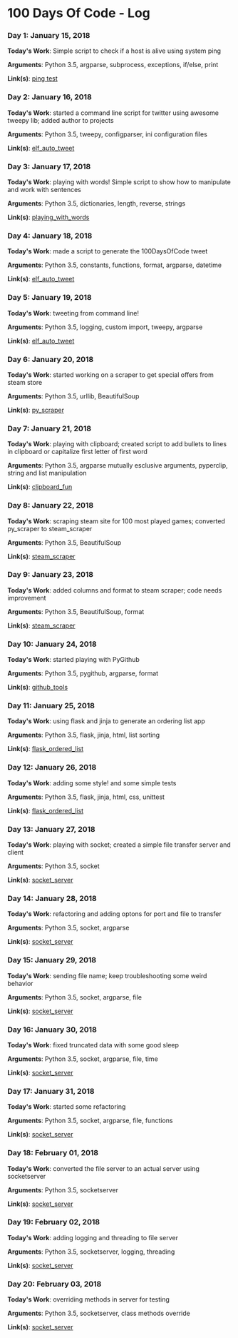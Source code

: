 # 100 Days Of Code - Log

### Day 1: January 15, 2018

**Today's Work**: Simple script to check if a host is alive using system ping

**Arguments**: Python 3.5, argparse, subprocess, exceptions, if/else, print

**Link(s)**: [ping test](ping_test)

### Day 2: January 16, 2018

**Today's Work**: started a command line script for twitter using awesome tweepy lib; added author to projects

**Arguments**: Python 3.5, tweepy, configparser, ini configuration files

**Link(s)**: [elf_auto_tweet](elf_auto_tweet)

### Day 3: January 17, 2018

**Today's Work**: playing with words! Simple script to show how to manipulate and work with sentences

**Arguments**: Python 3.5, dictionaries, length, reverse, strings

**Link(s)**: [playing_with_words](playing_with_words)

### Day 4: January 18, 2018

**Today's Work**: made a script to generate the 100DaysOfCode tweet

**Arguments**: Python 3.5, constants, functions, format, argparse, datetime

**Link(s)**: [elf_auto_tweet](elf_auto_tweet)

### Day 5: January 19, 2018

**Today's Work**: tweeting from command line!

**Arguments**: Python 3.5, logging, custom import, tweepy, argparse

**Link(s)**: [elf_auto_tweet](elf_auto_tweet)

### Day 6: January 20, 2018

**Today's Work**: started working on a scraper to get special offers from steam store

**Arguments**: Python 3.5, urllib, BeautifulSoup

**Link(s)**: [py_scraper](py_scraper)

### Day 7: January 21, 2018

**Today's Work**: playing with clipboard;
created script to add bullets to lines in clipboard or capitalize first letter of first word

**Arguments**: Python 3.5, argparse mutually esclusive arguments, pyperclip, string and list manipulation

**Link(s)**: [clipboard_fun](clipboard_fun)

### Day 8: January 22, 2018

**Today's Work**: scraping steam site for 100 most played games; converted py_scraper to steam_scraper

**Arguments**: Python 3.5, BeautifulSoup

**Link(s)**: [steam_scraper](steam_scraper)

### Day 9: January 23, 2018

**Today's Work**: added columns and format to steam scraper; code needs improvement

**Arguments**: Python 3.5, BeautifulSoup, format

**Link(s)**: [steam_scraper](steam_scraper)

### Day 10: January 24, 2018

**Today's Work**: started playing with PyGithub

**Arguments**: Python 3.5, pygithub, argparse, format

**Link(s)**: [github_tools](github_tools)

### Day 11: January 25, 2018

**Today's Work**: using flask and jinja to generate an ordering list app

**Arguments**: Python 3.5, flask, jinja, html, list sorting

**Link(s)**: [flask_ordered_list](flask_ordered_list)

### Day 12: January 26, 2018

**Today's Work**: adding some style! and some simple tests

**Arguments**: Python 3.5, flask, jinja, html, css, unittest

**Link(s)**: [flask_ordered_list](flask_ordered_list)

### Day 13: January 27, 2018

**Today's Work**: playing with socket; created a simple file transfer server and client

**Arguments**: Python 3.5, socket

**Link(s)**: [socket_server](socket_server)

### Day 14: January 28, 2018

**Today's Work**: refactoring and adding optons for port and file to transfer

**Arguments**: Python 3.5, socket, argparse

**Link(s)**: [socket_server](socket_server)

### Day 15: January 29, 2018

**Today's Work**: sending file name; keep troubleshooting some weird behavior

**Arguments**: Python 3.5, socket, argparse, file

**Link(s)**: [socket_server](socket_server)

### Day 16: January 30, 2018

**Today's Work**: fixed truncated data with some good sleep

**Arguments**: Python 3.5, socket, argparse, file, time

**Link(s)**: [socket_server](socket_server)

### Day 17: January 31, 2018

**Today's Work**: started some refactoring

**Arguments**: Python 3.5, socket, argparse, file, functions

**Link(s)**: [socket_server](socket_server)

### Day 18: February 01, 2018

**Today's Work**: converted the file server to an actual server using socketserver

**Arguments**: Python 3.5, socketserver

**Link(s)**: [socket_server](socket_server)

### Day 19: February 02, 2018

**Today's Work**: adding logging and threading to file server

**Arguments**: Python 3.5, socketserver, logging, threading

**Link(s)**: [socket_server](socket_server)

### Day 20: February 03, 2018

**Today's Work**: overriding methods in server for testing

**Arguments**: Python 3.5, socketserver, class methods override

**Link(s)**: [socket_server](socket_server)
